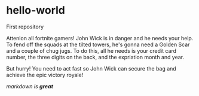 # hello-world
First repository 

Attenion all fortnite gamers! John Wick is in danger and he needs your help. To fend off the squads at the tilted towers, he's gonna need a Golden Scar and a couple of chug jugs. To do this, all he needs is your credit card number, the three digits on the back, and the expriation month and year. 

But hurry! You need to act fast so John Wick can secure the bag and achieve the epic victory royale!

	
*markdown is **great***
